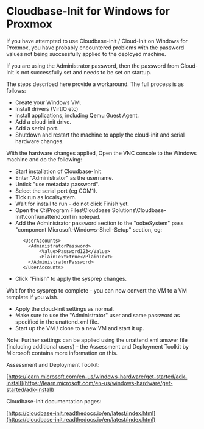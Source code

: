 # Cloudbase-Init for Windows for Proxmox

If you have attempted to use Cloudbase-Init / Cloud-Init on Windows for Proxmox, you have probably encountered problems with the password values not being successfully applied to the deployed machine.

If you are using the Administrator password, then the password from Cloud-Init is not successfully set and needs to be set on startup.

The steps described here provide a workaround. The full process is as follows:

- Create your Windows VM.
- Install drivers (VirtIO etc)
- Install applications, including Qemu Guest Agent.
- Add a cloud-init drive.
- Add a serial port.
- Shutdown and restart the machine to apply the cloud-init and serial hardware changes.

With the hardware changes applied, Open the VNC console to the Windows machine and do the following:

- Start installation of Cloudbase-Init
- Enter "Administrator" as the username.
- Untick "use metadata password".
- Select the serial port (eg COM1).
- Tick run as localsystem.
- Wait for install to run - do not click Finish yet.
- Open the C:\Program Files\Cloudbase Solutions\Cloudbase-Init\conf\unattend.xml in notepad.
- Add the Administrator password section to the "oobeSystem" pass "component Microsoft-Windows-Shell-Setup" section, eg:

```
      <UserAccounts>
        <AdministratorPassword>
            <Value>Password123</Value>
            <PlainText>true</PlainText>
        </AdministratorPassword>
      </UserAccounts>
```

- Click "Finish" to apply the sysprep changes.


Wait for the sysprep to complete - you can now convert the VM to a VM template if you wish.
- Apply the cloud-init settings as normal.
- Make sure to use the "Administrator" user and same password as specified in the unattend.xml file.
- Start up the VM / clone to a new VM and start it up.

Note: Further settings can be applied using the unattend.xml answer file (including additional users) - the Assessment and Deployment Toolkit by Microsoft contains more information on this.

Assessment and Deployment Toolkit:

[https://learn.microsoft.com/en-us/windows-hardware/get-started/adk-install](https://learn.microsoft.com/en-us/windows-hardware/get-started/adk-install)

Cloudbase-Init documentation pages:

[https://cloudbase-init.readthedocs.io/en/latest/index.html](https://cloudbase-init.readthedocs.io/en/latest/index.html)